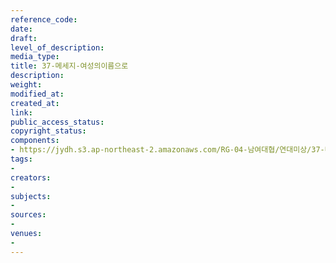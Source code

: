 ```yaml
---
reference_code: 
date: 
draft: 
level_of_description: 
media_type: 
title: 37-메세지-여성의이름으로
description: 
weight: 
modified_at: 
created_at: 
link: 
public_access_status: 
copyright_status: 
components:
- https://jydh.s3.ap-northeast-2.amazonaws.com/RG-04-남여대협/연대미상/37-메세지-여성의이름으로.pdf
tags:
- 
creators:
- 
subjects:
- 
sources:
- 
venues:
- 
---
```

